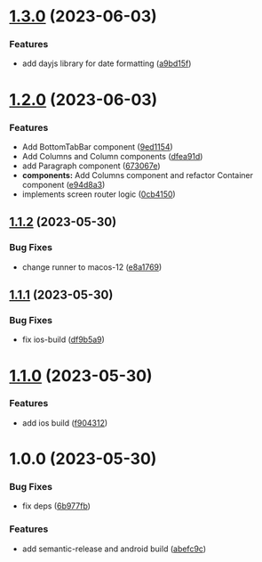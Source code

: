 # [1.3.0](https://github.com/inhouse-market/mobile-sample/compare/1.2.0...1.3.0) (2023-06-03)


### Features

* add dayjs library for date formatting ([a9bd15f](https://github.com/inhouse-market/mobile-sample/commit/a9bd15f0b9f3645a5cf5b50d92224819b110c1fe))

# [1.2.0](https://github.com/inhouse-market/mobile-sample/compare/1.1.2...1.2.0) (2023-06-03)


### Features

* Add BottomTabBar component ([9ed1154](https://github.com/inhouse-market/mobile-sample/commit/9ed11546217604a38feff12aa8bca8c6a564edca))
* Add Columns and Column components ([dfea91d](https://github.com/inhouse-market/mobile-sample/commit/dfea91d98ea68b0b52d89892ba934b71e6601048))
* add Paragraph component ([673067e](https://github.com/inhouse-market/mobile-sample/commit/673067eb4b2b14bc3f33aa35abd40cd44dc553e5))
* **components:** Add Columns component and refactor Container component ([e94d8a3](https://github.com/inhouse-market/mobile-sample/commit/e94d8a398fcd2f933432f15e3efe4e440c189cb1))
* implements screen router logic ([0cb4150](https://github.com/inhouse-market/mobile-sample/commit/0cb41503739f3d42732916be7ed6a94c3050aae6))

## [1.1.2](https://github.com/inhouse-market/mobile-sample/compare/1.1.1...1.1.2) (2023-05-30)


### Bug Fixes

* change runner to macos-12 ([e8a1769](https://github.com/inhouse-market/mobile-sample/commit/e8a1769b4edd033c4014e51778ffa1c13c6d404f))

## [1.1.1](https://github.com/inhouse-market/mobile-sample/compare/1.1.0...1.1.1) (2023-05-30)


### Bug Fixes

* fix ios-build ([df9b5a9](https://github.com/inhouse-market/mobile-sample/commit/df9b5a9eefdc535d36ddc4e888f6ae5d8aab3793))

# [1.1.0](https://github.com/inhouse-market/mobile-sample/compare/1.0.0...1.1.0) (2023-05-30)


### Features

* add ios build ([f904312](https://github.com/inhouse-market/mobile-sample/commit/f9043127719182568b72bc80a1a040922ca72ca8))

# 1.0.0 (2023-05-30)


### Bug Fixes

* fix deps ([6b977fb](https://github.com/inhouse-market/mobile-sample/commit/6b977fb88dd3eddd10ba33296193fba5a6eff7ee))


### Features

* add semantic-release and android build ([abefc9c](https://github.com/inhouse-market/mobile-sample/commit/abefc9c851d5a77447c74b7ac7b3ab5be270c969))
